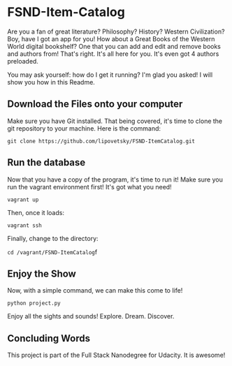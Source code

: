 # FSND-Item-Catalog

Are you a fan of great literature? Philosophy? History? Western Civilization?
Boy, have I got an app for you! How about a Great Books of the Western World
digital bookshelf? One that you can add and edit and remove books and authors
from! That's right. It's all here for you. It's even got 4 authors preloaded.

You may ask yourself: how do I get it running? I'm glad you asked! I will
show you how in this Readme.

## Download the Files onto your computer

Make sure you have Git installed. That being covered, it's time to clone the
git repository to your machine. Here is the command:

`git clone https://github.com/lipovetsky/FSND-ItemCatalog.git`


## Run the database

Now that you have a copy of the program, it's time to run it! Make sure you
run the vagrant environment first! It's got what you need!

`vagrant up`

Then, once it loads:

`vagrant ssh`

Finally, change to the directory:

`cd /vagrant/FSND-ItemCatalog`f

## Enjoy the Show

Now, with a simple command, we can make this come to life!

`python project.py`

Enjoy all the sights and sounds! Explore. Dream. Discover.


## Concluding Words

This project is part of the Full Stack Nanodegree for Udacity. It is awesome!
